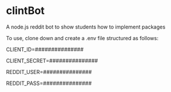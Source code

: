 # clintBot
A node.js reddit bot to show students how to implement packages

To use, clone down and create a .env file structured as follows:

CLIENT_ID=###############

CLIENT_SECRET=###############

REDDIT_USER=###############

REDDIT_PASS=###############




